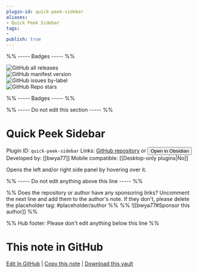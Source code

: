 ```yaml
---
plugin-id: quick-peek-sidebar
aliases:
- Quick Peek Sidebar
tags: 
- 
publish: true
---
```


%% ----- Badges ----- %%

![GitHub all releases](https://img.shields.io/github/downloads/bwya77/obsidian-quick-peek-sidebar/total?color=573E7A&logo=github&style=for-the-badge)   
![GitHub manifest version](https://img.shields.io/github/manifest-json/v/bwya77/obsidian-quick-peek-sidebar?color=573E7A&logo=github&style=for-the-badge)   
![GitHub issues by-label](https://img.shields.io/github/issues/bwya77/obsidian-quick-peek-sidebar/help%20wanted?color=573E7A&logo=github&style=for-the-badge)   
![GitHub Repo stars](https://img.shields.io/github/stars/bwya77/obsidian-quick-peek-sidebar?color=573E7A&logo=github&style=for-the-badge)

%% ----- Badges ----- %%

%% ----- Do not edit this section ----- %%

# Quick Peek Sidebar

Plugin ID: `quick-peek-sidebar`
Links: [GitHub repository](https://github.com/bwya77/obsidian-quick-peek-sidebar) or [<button id=HH>Open in Obsidian</button>](obsidian://show-plugin?id=quick-peek-sidebar)
Developed by: [[bwya77]]
Mobile compatible: [[Desktop-only plugins|No]]

Opens the left and/or right side panel by hovering over it.

%% ----- Do not edit anything above this line ----- %% 

%% Does the repository or author have any sponsoring links? Uncomment the next line and add them to the author's note. If they don't, please delete the placeholder tag: #placeholder/author %%
%% ![[bwya77#Sponsor this author]] %%

%% Hub footer: Please don't edit anything below this line %%

# This note in GitHub

<span class="git-footer">[Edit In GitHub](https://github.dev/obsidian-community/obsidian-hub/blob/main/02%20-%20Community%20Expansions/02.05%20All%20Community%20Expansions/Plugins/quick-peek-sidebar.md "git-hub-edit-note") | [Copy this note](https://raw.githubusercontent.com/obsidian-community/obsidian-hub/main/02%20-%20Community%20Expansions/02.05%20All%20Community%20Expansions/Plugins/quick-peek-sidebar.md "git-hub-copy-note") | [Download this vault](https://github.com/obsidian-community/obsidian-hub/archive/refs/heads/main.zip "git-hub-download-vault") </span>
